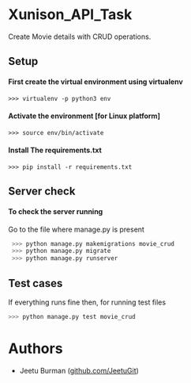 # Xunison_API_Task
Create Movie details with CRUD operations.

## Setup

#### First create the virtual environment using virtualenv
```
>>> virtualenv -p python3 env
```
#### Activate the environment [for Linux platform]
```
>>> source env/bin/activate
```

#### Install The requirements.txt
```
>>> pip install -r requirements.txt
```
## Server check
#### To check the server running
Go to the file where manage.py is present
```sh
 >>> python manage.py makemigrations movie_crud
 >>> python manage.py migrate
 >>> python manage.py runserver
```
## Test cases
If everything runs fine then, for running test files
```sh
>>> python manage.py test movie_crud
```


# Authors
- Jeetu Burman ([github.com/JeetuGit](https://github.com/JeetuGit))
